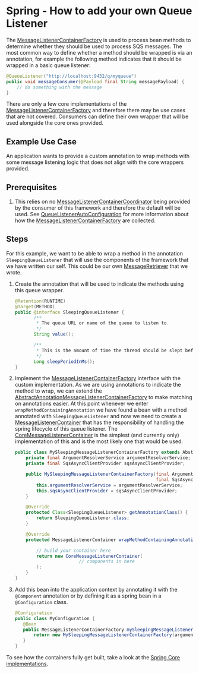 # Spring - How to add your own Queue Listener

The [MessageListenerContainerFactory](../../../spring/spring-api/src/main/java/com/jashmore/sqs/spring/container/MessageListenerContainerFactory.java) is
used to process bean methods to determine whether they should be used to process SQS messages. The most common way to define whether a method should be wrapped
is via an annotation, for example the following method indicates that it should be wrapped in a basic queue listener:

```java
@QueueListener("http://localhost:9432/q/myqueue")
public void messageConsumer(@Payload final String messagePayload) {
    // do something with the message
}
```

There are only a few core implementations of the [MessageListenerContainerFactory](../../../spring/spring-api/src/main/java/com/jashmore/sqs/spring/container/MessageListenerContainerFactory.java)
and therefore there may be use cases that are not covered. Consumers can define their own wrapper that will be used alongside the core ones provided.

## Example Use Case

An application wants to provide a custom annotation to wrap methods with some message listening logic that does not align with the core wrappers provided.

## Prerequisites

1. This relies on no [MessageListenerContainerCoordinator](../../../spring/spring-api/src/main/java/com/jashmore/sqs/spring/container/MessageListenerContainerCoordinator.java)
being provided by the consumer of this framework and therefore the default will be used. See
[QueueListenerAutoConfiguration](../../../spring/spring-core/src/main/java/com/jashmore/sqs/spring/config/QueueListenerConfiguration.java)
for more information about how the [MessageListenerContainerFactory](../../../spring/spring-api/src/main/java/com/jashmore/sqs/spring/container/MessageListenerContainerFactory.java)
are collected.

## Steps

For this example, we want to be able to wrap a method in the annotation `SleepingQueueListener` that will use the components of the framework that we have written
our self. This could be our own [MessageRetriever](../../../api/src/main/java/com/jashmore/sqs/retriever/MessageRetriever.java) that
we wrote.

1. Create the annotation that will be used to indicate the methods using this queue wrapper.

    ```java
    @Retention(RUNTIME)
    @Target(METHOD)
    public @interface SleepingQueueListener {
           /**
            * The queue URL or name of the queue to listen to.
            */  
           String value();

           /**
            * This is the amount of time the thread should be slept before actually retrieving the message.
            */
           Long sleepPeriodInMs();
    }
    ```

1. Implement the [MessageListenerContainerFactory](../../../spring/spring-api/src/main/java/com/jashmore/sqs/spring/container/MessageListenerContainerFactory.java)
interface with the custom implementation. As we are using annotations to indicate the method to wrap, we can extend the
[AbstractAnnotationMessageListenerContainerFactory](../../../spring/spring-core/src/main/java/com/jashmore/sqs/spring/container/AbstractAnnotationMessageListenerContainerFactory.java)
to make matching on annotations easier. At this point whenever we enter `wrapMethodContainingAnnotation` we have found a bean with a method
annotated with `SleepingQueueListener` and now we need to create a
[MessageListenerContainer](../../../api/src/main/java/com/jashmore/sqs/container/MessageListenerContainer.java)
that has the responsibility of handling the spring lifecycle of this queue listener. The
[CoreMessageListenerContainer](../../../core/src/main/java/com/jashmore/sqs/container/CoreMessageListenerContainer.java)
is the simplest (and currently only) implementation of this and is the most likely one that would be used.

    ```java
    public class MySleepingMessageListenerContainerFactory extends AbstractAnnotationMessageListenerContainerFactory<SleepingQueueListener> {
        private final ArgumentResolverService argumentResolverService;
        private final SqsAsyncClientProvider sqsAsyncClientProvider;

        public MySleepingMessageListenerContainerFactory(final ArgumentResolverService argumentResolverService,
                                                         final SqsAsyncClientProvider sqsAsyncClientProvider) {
            this.argumentResolverService = argumentResolverService;
            this.sqsAsyncClientProvider = sqsAsyncClientProvider;
        }

        @Override
        protected Class<SleepingQueueListener> getAnnotationClass() {
            return SleepingQueueListener.class;
        }

        @Override
        protected MessageListenerContainer wrapMethodContainingAnnotation(final Object bean, final Method method, final SleepingQueueListener annotation) {

            // build your container here
            return new CoreMessageListenerContainer(
                            // components in here
            );
        }
    }
    ```

1. Add this bean into the application context by annotating it with the `@Component` annotation or by defining it as a spring bean in a `@Configuration` class.

     ```java
     @Configuration
     public class MyConfiguration {
        @Bean
        public MessageListenerContainerFactory mySleepingMessageListenerContainerFactory(final ArgumentResolverService argumentResolverService) {
            return new MySleepingMessageListenerContainerFactory(argumentResolverService);
        }
     }
     ```

To see how the containers fully get built, take a look at the
[Spring Core implementations](../../../spring/spring-core/src/main/java/com/jashmore/sqs/spring/container).
